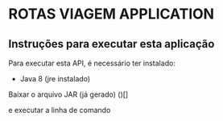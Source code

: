 ROTAS VIAGEM APPLICATION
==================================

## Instruções para executar esta aplicação

Para executar esta API, é necessário ter instalado:

* Java 8 (jre instalado)

Baixar o arquivo JAR (já gerado) ()[]

e executar a linha de comando
